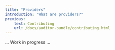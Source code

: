 ```yaml
---
title: "Providers"
introduction: "What are providers?"
previous:
    text: Contributing
    url: /docs/auditor-bundle/contributing.html
---
```


... Work in progress ...